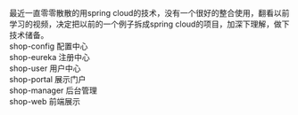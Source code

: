 最近一直零零散散的用spring cloud的技术，没有一个很好的整合使用，翻看以前学习的视频，决定把以前的一个例子拆成spring cloud的项目，加深下理解，做下技术储备。<br/>
shop-config   配置中心<br/>
shop-eureka   注册中心<br/>
shop-user     用户中心<br/>
shop-portal   展示门户<br/>
shop-manager  后台管理<br/>
shop-web      前端展示<br/>
